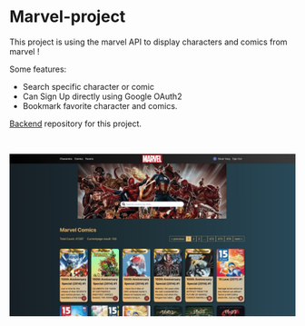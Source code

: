 # Marvel-project

This project is using the marvel API to display characters and comics from marvel !

Some features: 

* Search specific character or comic
* Can Sign Up directly using Google OAuth2
* Bookmark favorite character and comics.

[Backend](https://github.com/ShueiYang/marvel-api) repository for this project.

<Br />

![Screenshot](./public/images/marvel.jpg)